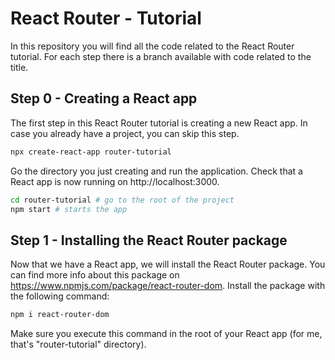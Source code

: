 # React Router - Tutorial
In this repository you will find all the code related to the React Router tutorial. For each step there is a branch available with code related to the title.

## Step 0 - Creating a React app

The first step in this React Router tutorial is creating a new React app. In case you already have a project, you can skip this step.


```bash
npx create-react-app router-tutorial
```

Go the directory you just creating and run the application. Check that a React app is now running on http://localhost:3000.

```bash
cd router-tutorial # go to the root of the project
npm start # starts the app
```

## Step 1 - Installing the React Router package
Now that we have a React app, we will install the React Router package. You can find more info about this package on https://www.npmjs.com/package/react-router-dom. 
Install the package with the following command:
```bash
npm i react-router-dom
```
Make sure you execute this command in the root of your React app (for me, that's "router-tutorial" directory).